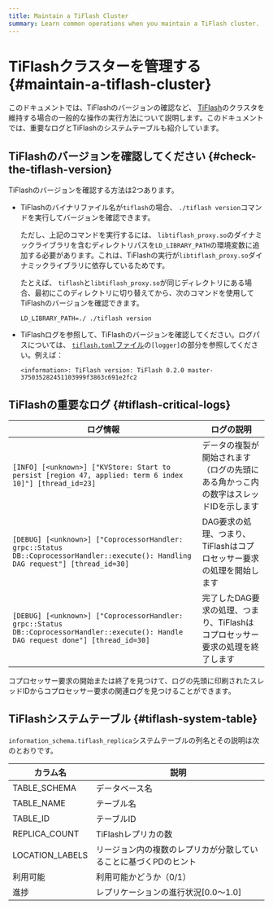 ```yaml
---
title: Maintain a TiFlash Cluster
summary: Learn common operations when you maintain a TiFlash cluster.
---
```


# TiFlashクラスターを管理する {#maintain-a-tiflash-cluster}

このドキュメントでは、TiFlashのバージョンの確認など、 [TiFlash](/tiflash/tiflash-overview.md)のクラスタを維持する場合の一般的な操作の実行方法について説明します。このドキュメントでは、重要なログとTiFlashのシステムテーブルも紹介しています。

## TiFlashのバージョンを確認してください {#check-the-tiflash-version}

TiFlashのバージョンを確認する方法は2つあります。

-   TiFlashのバイナリファイル名が`tiflash`の場合、 `./tiflash version`コマンドを実行してバージョンを確認できます。

    ただし、上記のコマンドを実行するには、 `libtiflash_proxy.so`のダイナミックライブラリを含むディレクトリパスを`LD_LIBRARY_PATH`の環境変数に追加する必要があります。これは、TiFlashの実行が`libtiflash_proxy.so`ダイナミックライブラリに依存しているためです。

    たとえば、 `tiflash`と`libtiflash_proxy.so`が同じディレクトリにある場合、最初にこのディレクトリに切り替えてから、次のコマンドを使用してTiFlashのバージョンを確認できます。

    
    ```shell
    LD_LIBRARY_PATH=./ ./tiflash version
    ```

-   TiFlashログを参照して、TiFlashのバージョンを確認してください。ログパスについては、 [`tiflash.toml`ファイル](/tiflash/tiflash-configuration.md#configure-the-tiflashtoml-file)の`[logger]`の部分を参照してください。例えば：

    ```
    <information>: TiFlash version: TiFlash 0.2.0 master-375035282451103999f3863c691e2fc2
    ```

## TiFlashの重要なログ {#tiflash-critical-logs}

| ログ情報                                                                                                                                 | ログの説明                                       |
| ------------------------------------------------------------------------------------------------------------------------------------ | ------------------------------------------- |
| `[INFO] [<unknown>] ["KVStore: Start to persist [region 47, applied: term 6 index 10]"] [thread_id=23]`                              | データの複製が開始されます（ログの先頭にある角かっこ内の数字はスレッドIDを示します  |
| `[DEBUG] [<unknown>] ["CoprocessorHandler: grpc::Status DB::CoprocessorHandler::execute(): Handling DAG request"] [thread_id=30]`    | DAG要求の処理、つまり、TiFlashはコプロセッサー要求の処理を開始します     |
| `[DEBUG] [<unknown>] ["CoprocessorHandler: grpc::Status DB::CoprocessorHandler::execute(): Handle DAG request done"] [thread_id=30]` | 完了したDAG要求の処理、つまり、TiFlashはコプロセッサー要求の処理を終了します |

コプロセッサー要求の開始または終了を見つけて、ログの先頭に印刷されたスレッドIDからコプロセッサー要求の関連ログを見つけることができます。

## TiFlashシステムテーブル {#tiflash-system-table}

`information_schema.tiflash_replica`システムテーブルの列名とその説明は次のとおりです。

| カラム名            | 説明                                |
| --------------- | --------------------------------- |
| TABLE_SCHEMA    | データベース名                           |
| TABLE_NAME      | テーブル名                             |
| TABLE_ID        | テーブルID                            |
| REPLICA_COUNT   | TiFlashレプリカの数                     |
| LOCATION_LABELS | リージョン内の複数のレプリカが分散していることに基づくPDのヒント |
| 利用可能            | 利用可能かどうか（0/1）                     |
| 進捗              | レプリケーションの進行状況[0.0〜1.0]            |
